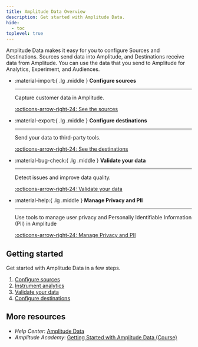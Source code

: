 ```yaml
---
title: Amplitude Data Overview
description: Get started with Amplitude Data.
hide:
  - toc
toplevel: true
---
```


Amplitude Data makes it easy for you to configure Sources and Destinations. Sources send data into Amplitude, and Destinations receive data from Amplitude. You can use the data that you send to Amplitude for Analytics, Experiment, and Audiences. 

<div class="grid cards" markdown>

- :material-import:{ .lg .middle } __Configure sources__

    ---

    Capture customer data in Amplitude. 

    [:octicons-arrow-right-24: See the sources](../data/sources/)

- :material-export:{ .lg .middle } __Configure destinations__

    ---

    Send your data to third-party tools.

    [:octicons-arrow-right-24: See the destinations](../data/destinations/)
  
- :material-bug-check:{ .lg .middle } __Validate your data__

    ---

    Detect issues and improve data quality.

    [:octicons-arrow-right-24: Validate your data](../data/debugger)

- :material-help:{ .lg .middle } __Manage Privacy and PII__

    ---

    Use tools to manage user privacy and Personally Identifiable Information (PII) in Amplitude

    [:octicons-arrow-right-24: Manage Privacy and PII](../data/pii)

</div>

## Getting started

Get started with Amplitude Data in a few steps.

1. [Configure sources](../data/sources)
2. [Instrument analytics](../data/ampli)
3. [Validate your data](../data/debugger)
4. [Configure destinations](../data/destinations)

## More resources

- *Help Center*: [Amplitude Data](https://help.amplitude.com/hc/en-us/categories/5078631395227-Amplitude-Data-Beta-)
- *Amplitude Academy*: [Getting Started with Amplitude Data (Course)](https://academy.amplitude.com/getting-started-with-amplitude-data)
